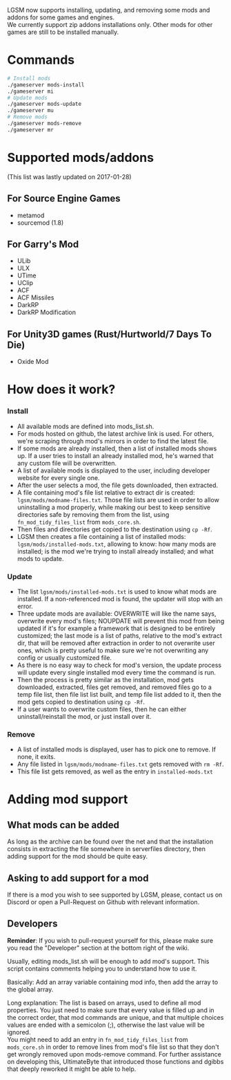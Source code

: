 LGSM now supports installing, updating, and removing some mods and addons for some games and engines.  
We currently support zip addons installations only. Other mods for other games are still to be installed manually.

# Commands

````bash
# Install mods
./gameserver mods-install
./gameserver mi
# Update mods
./gameserver mods-update
./gameserver mu
# Remove mods
./gameserver mods-remove
./gameserver mr
````

# Supported mods/addons

(This list was lastly updated on 2017-01-28)

## For Source Engine Games
* metamod
* sourcemod (1.8)

## For Garry's Mod
* ULib
* ULX
* UTime
* UClip
* ACF
* ACF Missiles
* DarkRP
* DarkRP Modification

## For Unity3D games (Rust/Hurtworld/7 Days To Die)
* Oxide Mod

# How does it work?

### Install
* All available mods are defined into mods_list.sh.  
* For mods hosted on github, the latest archive link is used. For others, we're scraping through mod's mirrors in order to find the latest file.  
* If some mods are already installed, then a list of installed mods shows up. If a user tries to install an already installed mod, he's warned that any custom file will be overwritten.  
* A list of available mods is displayed to the user, including developer website for every single one.  
* After the user selects a mod, the file gets downloaded, then extracted.  
* A file containing mod's file list relative to extract dir is created: `lgsm/mods/modname-files.txt`. Those file lists are used in order to allow uninstalling a mod properly, while making our best to keep sensitive directories safe by removing them from the list, using `fn_mod_tidy_files_list` from `mods_core.sh`.
* Then files and directories get copied to the destination using `cp -Rf`.
* LGSM then creates a file containing a list of installed mods: `lgsm/mods/installed-mods.txt`, allowing to know: how many mods are installed; is the mod we're trying to install already installed; and what mods to update. 

### Update
* The list `lgsm/mods/installed-mods.txt` is used to know what mods are installed. If a non-referenced mod is found, the updater will stop with an error.
* Three update mods are available: OVERWRITE will like the name says, overwrite every mod's files; NOUPDATE will prevent this mod from being updated if it's for example a framework that is designed to be entirely customized; the last mode is a list of paths, relative to the mod's extract dir, that will be removed after extraction in order to not overwrite user ones, which is pretty useful to make sure we're not overwriting any config or usually customized file.
* As there is no easy way to check for mod's version, the update process will update every single installed mod every time the command is run.  
* Then the process is pretty similar as the installation, mod gets downloaded, extracted, files get removed, and removed files go to a temp file list, then file list list built, and temp file list added to it, then the mod gets copied to destination using `cp -Rf`.
* If a user wants to overwrite custom files, then he can either uninstall/reinstall the mod, or just install over it.

### Remove
* A list of installed mods is displayed, user has to pick one to remove. If none, it exits.
* Any file listed in `lgsm/mods/modname-files.txt` gets removed with `rm -Rf`.
* This file list gets removed, as well as the entry in `installed-mods.txt`

# Adding mod support

## What mods can be added
As long as the archive can be found over the net and that the installation consists in extracting the file somewhere in serverfiles directory, then adding support for the mod should be quite easy. 

## Asking to add support for a mod
If there is a mod you wish to see supported by LGSM, please, contact us on Discord or open a Pull-Request on Github with relevant information.

## Developers

**Reminder**: If you wish to pull-request yourself for this, please make sure you read the "Developer" section at the bottom right of the wiki.

Usually, editing mods_list.sh will be enough to add mod's support. This script contains comments helping you to understand how to use it.  

Basically: Add an array variable containing mod info, then add the array to the global array.

Long explanation: The list is based on arrays, used to define all mod properties. You just need to make sure that every value is filled up and in the correct order, that mod commands are unique, and that multiple choices values are ended with a semicolon (;), otherwise the last value will be ignored.  
You might need to add an entry in `fn_mod_tidy_files_list` from `mods_core.sh` in order to remove lines from mod's file list so that they don't get wrongly removed upon mods-remove command. For further assistance on developing this, UltimateByte that introduced those functions and dgibbs that deeply reworked it might be able to help.